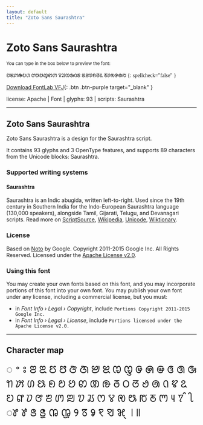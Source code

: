 ```yaml
---
layout: default
title: "Zoto Sans Saurashtra"
---
```


# Zoto Sans Saurashtra

<small>You can type in the box below to preview the font:</small>

<div contenteditable="true" class="texteditor" style="font-family: 'Zoto Sans Saurashtra';">
ꢘꢉꢓꢛꢤꢔ ꢧꢰꢕꢋꢙꢩ ꢮꢬꢊꢑꢡꢨ ꢃꢂꢫꢖꢞꢣ ꢲꢦꢯꢌꢠꢱ
{: spellcheck="false" }
</div>

[Download FontLab VFJ](https://downgit.github.io/#/home?url=https://github.com/fontlabcom/getgo-fonts/blob/main/getgo-fonts/apache/zotosans/zotosans-saurashtra.vfj){: .btn .btn-purple target="_blank" }

license: Apache \| Font \| glyphs: 93 \| scripts: Saurashtra

---


## Zoto Sans Saurashtra

Zoto Sans Saurashtra is a design for the Saurashtra script.

It contains 93 glyphs and 3 OpenType features, and supports 89 characters from the Unicode blocks: Saurashtra.


### Supported writing systems


#### Saurashtra

Saurashtra is an Indic abugida, written left-to-right. Used since the 19th century in Southern India for the Indo-European Saurashtra language (130,000 speakers), alongside Tamil, Gijarati, Telugu, and Devanagari scripts. Read more on [ScriptSource](https://scriptsource.org/scr/Saur), [Wikipedia](https://en.wikipedia.org/wiki/ISO_15924:Saur), [Unicode](https://www.unicode.org/versions/Unicode13.0.0/ch13.pdf#G28198), [Wiktionary](https://en.wiktionary.org/wiki/Category:Saurashtra_script).


### License

Based on [Noto](https://github.com/notofonts) by Google. Copyright 2011-2015 Google Inc. All Rights Reserved. Licensed under the [Apache License v2.0](https://www.apache.org/licenses/LICENSE-2.0.txt).

### Using this font

You may create your own fonts based on this font, and you may incorporate portions of this font into your own font. You may publish your own font under any license, including a commercial license, but you must:

- in _Font Info › Legal › Copyright_, include `Portions Copyright 2011-2015 Google Inc.`
- in _Font Info › Legal › License_, include `Portions licensed under the Apache License v2.0.`


---

## Character map

<div style="font-family: 'Zoto Sans Saurashtra'; font-size: 2em;">
◌ ꢀ ꢁ ꢂ ꢃ ꢄ ꢅ ꢆ ꢇ ꢈ ꢉ ꢊ ꢋ ꢌ ꢍ ꢎ ꢏ ꢐ ꢑ ꢒ ꢓ ꢔ ꢕ ꢖ ꢗ ꢘ ꢙ ꢚ ꢛ ꢜ ꢝ ꢞ ꢟ ꢠ ꢡ ꢢ ꢣ ꢤ ꢥ ꢦ ꢧ ꢨ ꢩ ꢪ ꢫ ꢬ ꢭ ꢮ ꢯ ꢰ ꢱ ꢲ ꢳ ꢴ ꢵ ꢶ ꢷ ꢸ ꢹ ꢺ ꢻ ꢼ ꢽ ꢾ ꢿ ꣀ ꣁ ꣂ ꣃ ꣄ ꣎ ꣏
</div>

